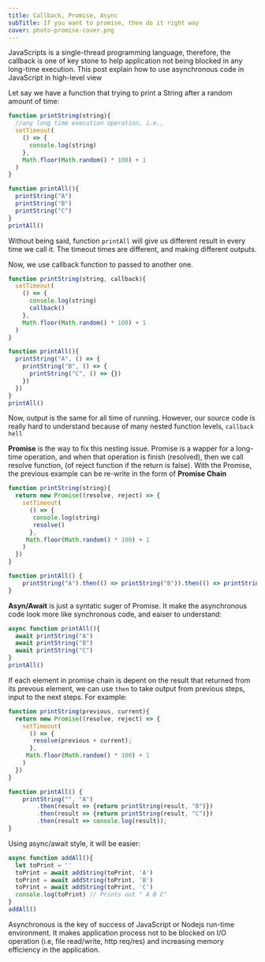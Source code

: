 ```yaml
---
title: Callback, Promise, Async
subTitle: If you want to promise, then do it right way
cover: photo-promise-cover.png
---
```


JavaScripts is a single-thread programming language, therefore, the callback is one of key stone to help application not being blocked in any long-time execution. This post explain how to use asynchronous code in JavaScript in high-level view

Let say we have a function that trying to print a String after a random amount of time:

```js
function printString(string){
  //any long time execution operation, i.e.,
  setTimeout(
    () => {
      console.log(string)
    }, 
    Math.floor(Math.random() * 100) + 1
  )
}

function printAll(){
  printString("A")
  printString("B")
  printString("C")
}
printAll()
```

Without being said, function `printAll` will give us different result in every time we call it. The timeout times are different, and making different outputs.

Now, we use callback function to passed to another one. 

```js
function printString(string, callback){
  setTimeout(
    () => {
      console.log(string)
      callback()
    }, 
    Math.floor(Math.random() * 100) + 1
  )
}

function printAll(){
  printString("A", () => {
    printString("B", () => {
      printString("C", () => {})
    })
  })
}
printAll()
```

Now, output is the same for all time of running. However, our source code is really hard to understand because of many nested function levels, `callback hell`

**Promise** is the way to fix this nesting issue. Promise is a wapper for a long-time operation, and when that operation is finish (resolved), then we call resolve function, (of reject function if the return is false). With the Promise, the previous example can be re-write in the form of **Promise Chain**

```js
function printString(string){
  return new Promise((resolve, reject) => {	  
    setTimeout(
      () => {
       console.log(string)
       resolve()
      }, 
     Math.floor(Math.random() * 100) + 1
    )
  })
}

function printAll() {
	printString("A").then(() => printString("B")).then(() => printString("C"));
}
```

**Asyn/Await** is just a syntatic suger of Promise. It make the asynchronous code look more like synchronous code, and eaiser to understand:

```js
async function printAll(){
  await printString("A")
  await printString("B")
  await printString("C")
}
printAll()
```

If each element in promise chain is depent on the result that returned from its prevous element, we can use `then` to take output from previous steps, input to the next steps. For example:

```js
function printString(previous, current){
  return new Promise((resolve, reject) => {	  
    setTimeout(
      () => {
       resolve(previous + current);
      }, 
     Math.floor(Math.random() * 100) + 1
    )
  })
}

function printAll() {
	printString("", "A")
		.then(result => {return printString(result, "B")})
		.then(result => {return printString(result, "C")})
		.then(result => console.log(result));
}

```

Using async/await style, it will be easier:

```js
async function addAll(){
  let toPrint = ''
  toPrint = await addString(toPrint, 'A')
  toPrint = await addString(toPrint, 'B')
  toPrint = await addString(toPrint, 'C')
  console.log(toPrint) // Prints out " A B C"
}
addAll()
```

Asynchronous is the key of success of JavaScript or Nodejs run-time environment. It makes application process not to be blocked on I/O operation (i.e, file read/write, http req/res) and increasing memory efficiency in the application.